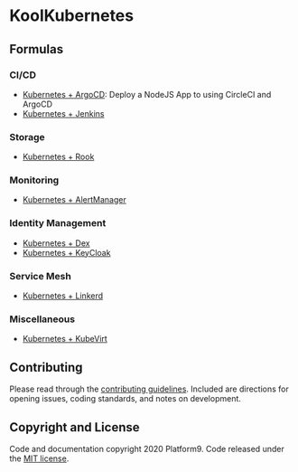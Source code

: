 # KoolKubernetes

## Formulas

### CI/CD

- [Kubernetes + ArgoCD](/cicd/argocd): Deploy a NodeJS App to using CircleCI and ArgoCD
- [Kubernetes + Jenkins](/cicd/jenkins)

### Storage

- [Kubernetes + Rook](/csi/rook)

### Monitoring

- [Kubernetes + AlertManager](/monitoring/alertmanager)

### Identity Management

- [Kubernetes + Dex](/oidc/dex)
- [Kubernetes + KeyCloak](/oidc/keycloak)

### Service Mesh

- [Kubernetes + Linkerd](/service-mesh/linkerd)

### Miscellaneous

- [Kubernetes + KubeVirt](miscellaneous/kubevirt)

## Contributing

Please read through the [contributing guidelines](/.github/CONTRIBUTING.md). Included are directions for opening issues, coding standards, and notes on development.

## Copyright and License

Code and documentation copyright 2020 Platform9. Code released under the [MIT license](LICENSE.md).
